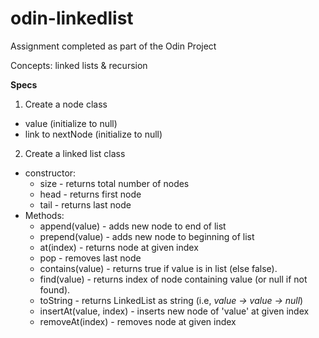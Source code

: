 # odin-linkedlist
Assignment completed as part of the Odin Project

Concepts: linked lists & recursion

__Specs__

1. Create a node class
- value (initialize to null)
- link to nextNode (initialize to null)


2. Create a linked list class
- constructor:
    - size - returns total number of nodes
    - head - returns first node
    - tail - returns last node
- Methods: 
    - append(value) - adds new node to end of list
    - prepend(value) - adds new node to beginning of list
    - at(index) - returns node at given index
    - pop - removes last node
    - contains(value) - returns true if value is in list (else false).
    - find(value) - returns index of node containing value (or null if not found).
    - toString - returns LinkedList as string (i.e, *value -> value -> null*)
    - insertAt(value, index) - inserts new node of 'value' at given index
    - removeAt(index) - removes node at given index
